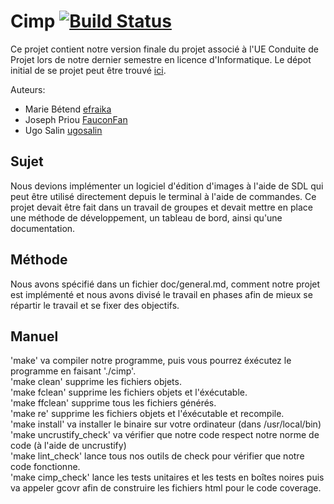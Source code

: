 # Cimp [![Build Status](https://travis-ci.com/FauconFan/Cimp.svg?token=2sRmqJj9p4TAy8ScMWxd&branch=master)](https://travis-ci.com/FauconFan/Cimp)

Ce projet contient notre version finale du projet associé à l'UE Conduite de Projet lors de notre dernier semestre en licence d'Informatique.
Le dépot initial de se projet peut être trouvé [ici](https://github.com/FauconFan/Cimp).

Auteurs:

- Marie Bétend [efraika](https://github.com/efraika)
- Joseph Priou [FauconFan](https://github.com/FauconFan)
- Ugo Salin [ugosalin](https://github.com/ugosalin)

## Sujet

Nous devions implémenter un logiciel d'édition d'images à l'aide de SDL qui peut être utilisé directement depuis le terminal à l'aide de commandes.
Ce projet devait être fait dans un travail de groupes et devait mettre en place une méthode de développement, un tableau de bord, ainsi qu'une documentation.

## Méthode

Nous avons spécifié dans un fichier doc/general.md, comment notre projet est implémenté et nous avons divisé le travail en phases afin de mieux se répartir le travail et se fixer des objectifs.

## Manuel

'make' va compiler notre programme, puis vous pourrez éxécutez le programme en faisant './cimp'.  
'make clean' supprime les fichiers objets.  
'make fclean' supprime les fichiers objets et l'éxécutable.  
'make ffclean' supprime tous les fichiers générés.  
'make re' supprime les fichiers objets et l'éxécutable et recompile.  
'make install' va installer le binaire sur votre ordinateur (dans /usr/local/bin)  
'make uncrustify_check' va vérifier que notre code respect notre norme de code (à l'aide de uncrustify)  
'make lint_check' lance tous nos outils de check pour vérifier que notre code fonctionne.  
'make cimp_check' lance les tests unitaires et les tests en boîtes noires puis va appeler gcovr afin de construire les fichiers html pour le code coverage.  

